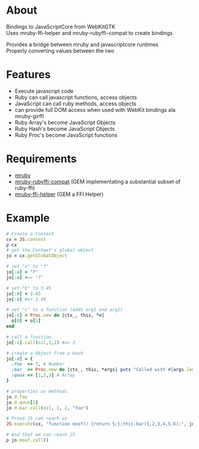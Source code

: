 About
===
Bindings to JavaScriptCore from WebKitGTK  
Uses mruby-ffi-helper and mruby-rubyffi-compat to create bindings  

Provides a bridge between mruby and javascriptcore runtimes  
Properly converting values between the two

Features
===
* Execute javascript code
* Ruby can call javascript functions, access objects
* JavaScript can call ruby methods, access objects
* can provide full DOM access when used with WebKit bindings ala mruby-girffi
* Ruby Array's become JavaScript Objects
* Ruby Hash's become JavaScript Objects
* Ruby Proc's become JavaScript functions

Requirements
===
* [mruby](https://github.com/mruby/mruby)
* [mruby-rubyffi-compat](https://github.com/ppibburr/mruby-rubyffi-compat) (GEM implementating a substantial subset of ruby-ffi)
* [mruby-ffi-helper](https://github.com/ppibburr/mruby-ffi-helper) (GEM a FFI Helper)

Example
===
```ruby
# Create a Context
cx = JS.context
p cx
# get the Context's global object
jo = cx.getGlobalObject

# set "a" to "f"
jo[:a] = "f"
jo[:a] #=> "f"

# set "b" to 3.45
jo[:b] = 3.45
jo[:b] #=> 3.45

# set "c" to a function (adds arg1 and arg2)
jo[:c] = Proc.new do |ctx_, this, *o|
  o[0] + o[1]
end

# call a function
jo[:c].call(nil,1,2) #=> 3

# create a Object from a Hash
jo[:d] = {
  :foo  => 3, # Number
  :bar  => Proc.new do |ctx_, this, *args| puts "Called with #{args.length}, args." end, # function
  :quux => [1,2,3] # Array
}

# properties as methods
jo.d.foo
jo.d.quux[2]
jo.d.bar.call(nil, 1, 2, "foo")

# Prove JS can reach us
JS.execute(cx, "function moof() {return 5;};this.bar(1,2,3,4,5,6);", jo.d)

# And that we can reach JS
p jo.moof.call()
```
